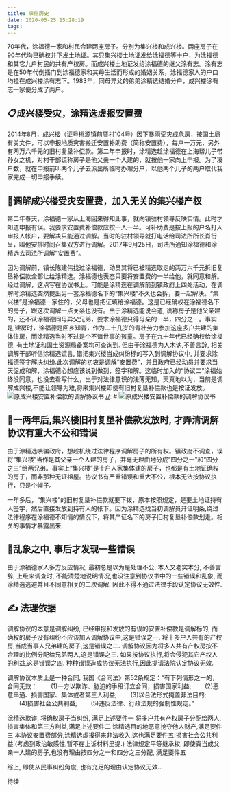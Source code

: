 ```yaml
---
title: 事件历史
date: 2020-05-25 15:28:19
tags:
---
```

70年代，涂福德一家和村民合建两座房子。分别为集兴楼和成兴楼。两座房子在90年代均已确权并下发土地证。其只集兴楼土地证发给涂福德等十户，为涂福德和其它九户村民的共有产权房。而成兴楼土地证发给涂福德的继父涂有志。涂有志是在50年代倒插门到涂福德家和其母生活而形成的婚姻关系，涂福德家人的户口均挂在成兴楼涂有志下。1983年，同母异父的弟弟涂精选结婚分户，成兴楼涂有志一家便分成了两户。


## 📋成兴楼受灾，涂精选虚报安置费

2014年8月，成兴楼（证号桃源镇前厝村104号）因下暴雨受灾成危房，按国土局有关文件，可以申报地质灾害搬迁安置补助费（简称安置费），每户一万元，另外有两万六千元的旧村复垦补偿款。第二年申报时，涂精选趁涂福德在上海帮儿子带孙女之机，对村干部谎称房子是他父亲一个人建的，就按他一家向上申报。为了凑户数，就在申报前叫两个儿子去派出所临时办理分户，以他两个儿子的两户取代我家完成一切申报手续。

## 🤼‍调解成兴楼受灾安置费，加入无关的集兴楼产权

第二年春天，涂福德一家从上海回来得知此事，就向镇驻村领导反映实情。此时才知道申报有误。我要求安置费补偿款应按一人一半。可补助费是按上报的户名打入申报人帐户，要解决只能通过调解。当时的驻村领导就打电话给司法所所长肖衍呈，叫他安排时间召集双方进行调解。2017年9月25日，司法所通知涂福德和涂精选去司法所调解“安置费”。

因为调解前，镇长陈建伟找过涂福德，动员其将已被精选取走的两万六千元拆旧复垦补偿款全部让给涂精选。涂福德也表态只要将安置费的一半给他，就同意和解。经过调解，这点写在协议书上。可能是涂精选在调解前到镇政府上四处活动，在调解时涂精选突然提出另一套涂福德名下的“集兴楼”不久也会拆，要一起解决。“集兴楼”是涂福德一家住的，父母也是把证填给涂福德。这是已经确权在涂福德名下的房子，跟这次调解一点关系也没有。由于涂精选能说会道, 谎称房子是他父亲建的，还不认涂福德同母异父兄弟，要求涂福德只得母亲的一半，四分之一。事实是,建房时，涂福德是回乡知青，作为二十几岁的青壮劳力参加这座多户共建的集体住房，而涂精选当时不过是个不谙世事的孩童。房子在九十年代已经确权给涂福德, 有土地证和国土资源局备案均可查询到. 但由于涂福德为人木讷,不善言辞, 相关调解干部听信涂精选谎言, 错把集兴楼当成纠纷标的写入到调解协议中, 并要求涂福德签字解决纠纷.此次调解的初衷是调解“安置费”，并且政府已经动员并要求当天促成和解，涂福德心想应该说到做到，签字和解。这临时加入的“协议二”涂福始终没同意，也没去看写什么，出于对法律意识的浅薄无知，天真地以为，当前是调解成兴楼,不能让领导为难,将来集兴楼即使有旧村复垦补偿款也是按证发放。
![原成兴楼安置补偿款的调解协议书](https://cdn.jsdelivr.net/gh/peyoot/pic_bed/images/xysbhl.PNG "原成兴楼安置费的调解协议书")
[//]: #  ![原成兴楼安置补偿款的调解协议书](https://cdn.jsdelivr.net/gh/peyoot/pic_bed/images/cxl-azh-xys.PNG "原成兴楼安置费的调解协议书")

## 🔨一两年后,集兴楼旧村复垦补偿款发放时, 才弄清调解协议有重大不公和错误

由于涂精选哄骗政府，想趁机绕过法律程序调解房子的所有权。镇政府不调查，误将“集兴楼”当作是其父亲一个人建的房子，并毫无理由地分成“四分之一”和“四分之三”给两兄弟。事实上“集兴楼”是十户人家集体建的房子，也都是有土地证确权的房子，而非那种无证祖屋。协议书有严重错误和重大不公，根本无法按协议执行，只是个幌子。

一年多后，“集兴楼”的旧村复垦补偿款就要下拨，原本按照规定，是要土地证持有人签字，然后直接发放到持有人的帐下。因为涂精选找当初调解员开证明条,绕过法律程序在涂福德不知情的情况下，将其产证名下的房子旧村复垦补偿款划走。相关的事情才暴露出来. 



[//]: # (https://raw.githubusercontent.com/peyoot/pic_bed/master/images/ktz.PNG)

## 🥕乱象之中, 事后才发现一些错误

由于涂福德家人多方反应情况, 最初总是以为是处理不公, 本人又老实本分, 不善言辞, 上级来调查时, 不能清楚地说明情况,也没注意到协议书中的一些错误和乱象, 而涂精选逃避并且不同意相关的二次调解. 因此不得不通过法律手段认定协议无效性. 

## ✍️ 法理依据

调解协议的本意是调解纠纷, 已经申报和发放的有误的安置补偿款是调解标的, 而确权的房子没有纠纷不应该加入调解协议中,这是错误之一.  将十多户人共有的产权房,当成当事人兄弟建的房子,这是错误之二. 调解协议因为将多人共有产权房按不合理的比例分配给兄弟两人,这是错误之三. 如果按协议执行,将会侵犯其它产权人的利益,这是错误之四. 种种错误造成协议无法执行,因此提请法院认定协议无效.

调解协议本质上是一种合同, 我国《合同法》第52条规定：“有下列情形之一的，合同无效：
　　(1)一方以欺诈、胁迫的手段订立合同，损害国家利益;
　　(2)恶意串通、损害国家、集体或者第三人利益;
　　(3)以合法形式掩盖非法目的;
　　(4)损害社会公共利益;
　　(5)违反法律、行政法规的强制性规定。”

涂精选欺诈, 将确权房子当纠纷, 满足上述要件一
将多户共有产权房子分配给两人, 损害集体和第三方利益,满足上述要件二
涂精选目的地恶意抢夺他人财产,满足要件三
本协议安置费部分,涂精选虚报得来非法收入,这也满足要件五:损害社会公共利益.(考虑到政治敏感性,暂不在上诉材料里提.)
法律规定平等继承权, 即使真当成父亲一人建的房子,也没有理由按四分之一和四分之三分配, 满足要件五

综上, 即使从民事纠纷角度, 也有充足的理由认定协议无效...

待续


